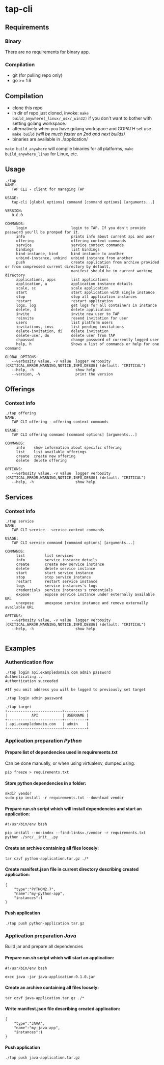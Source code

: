# tap-cli

## Requirements

### Binary
There are no requirements for binary app.

### Compilation
* git (for pulling repo only) 
* go >= 1.6

## Compilation
* clone this repo
* in dir of repo just cloned, invoke: `make build_anywhere(_linux/_osx/_win32)` if you don't want to bother with setting golang workspace.
* alternatively when you have golang workspace and GOPATH set use `make build` *(will be much faster on 2nd and next builds)*
* binaries are available in ./application/

`make build_anywhere` will compile binaries for all platforms, `make build_anywhere_linux` for Linux, etc.


## Usage
```
./tap
NAME:
   TAP CLI - client for managing TAP

USAGE:
   tap-cli [global options] command [command options] [arguments...]

VERSION:
   0.8.0

COMMANDS:
     login                    login to TAP. If you don't provide password you'll be promped for it.
     info                     prints info about current api and user
     offering                 offering context commands
     service                  service context commands
     bindings                 list bindings
     bind-instance, bind      bind instance to another
     unbind-instance, unbind  unbind instance from another
     push                     create application from archive provided or from compressed current directory by default,
                              manifest should be in current working directory
     applications, apps       list applications
     application, a           application instance details
     scale, sc                scale application
     start                    start application with single instance
     stop                     stop all application instances
     restart                  restart application
     logs, log                get logs for all containers in instance
     delete, d                delete application
     invite                   invite new user to TAP
     reinvite                 resend invitation for user
     users                    list platform users
     invitations, invs        list pending invitations
     delete-invitation, di    delete invitation
     delete-user, du          delete user from TAP
     chpasswd                 change password of currently logged user
     help, h                  Shows a list of commands or help for one command

GLOBAL OPTIONS:
   --verbosity value, -v value  logger verbosity [CRITICAL,ERROR,WARNING,NOTICE,INFO,DEBUG] (default: "CRITICAL")
   --help, -h                   show help
   --version, -V                print the version
```

## Offerings

### Context info
```
./tap offering
NAME:
   TAP CLI offering - offering context commands

USAGE:
   TAP CLI offering command [command options] [arguments...]

COMMANDS:
     info    show information about specific offering
     list    list available offerings
     create  create new offering
     delete  delete offering

OPTIONS:
   --verbosity value, -v value  logger verbosity [CRITICAL,ERROR,WARNING,NOTICE,INFO,DEBUG] (default: "CRITICAL")
   --help, -h                   show help

```

## Services

### Context info
```
./tap service
NAME:
   TAP CLI service - service context commands

USAGE:
   TAP CLI service command [command options] [arguments...]

COMMANDS:
     list         list services
     info         service instance details
     create       create new service instance
     delete       delete service instance
     start        start service instance
     stop         stop service instance
     restart      restart service instance
     logs         service instances's logs
     credentials  service instances's credentials
     expose       expose service instance under externally available URL
     unexpose     unexpose service instance and remove externally available URL

OPTIONS:
   --verbosity value, -v value  logger verbosity [CRITICAL,ERROR,WARNING,NOTICE,INFO,DEBUG] (default: "CRITICAL")
   --help, -h                   show help


```

## Examples

### Authentication flow
```
./tap login api.exampledomain.com admin password
Authenticating...
Authentication succeeded

#If you omit address you will be logged to previously set target

./tap login admin password

./tap target
+-------------------------+----------+
|           API           | USERNAME |
+-------------------------+----------+
| api.exampledomain.com   | admin    |
+-------------------------+----------+
```

### Application preparation *Python*

#### Prepare list of dependencies used in requirements.txt
Can be done manually, or when using virtualenv, dumped using:
```
pip freeze > requirements.txt
```
#### Store python dependencies in a folder:
```
mkdir vendor
sudo pip install -r requirements.txt --download vendor
```
#### Prepare run.sh script which will install dependencies and start an application:

```
#!/usr/bin/env bash

pip install --no-index --find-links=./vendor -r requirements.txt
python ./src/__init__.py
```

#### Create an archive containing all files loosely:
```
tar czvf python-application.tar.gz ./*
```
#### Create manifest.json file in current directory describing created application:

```
{
    "type":"PYTHON2.7",
    "name":"my-python-app",
    "instances":1
}

```
#### Push application 

```
./tap push python-application.tar.gz
```


### Application preparation *Java*

Build jar and prepare all dependencies 

#### Prepare run.sh script which will start an application:

```
#!/usr/bin/env bash

exec java -jar java-application-0.1.0.jar 
```

#### Create an archive containing all files loosely:
```
tar czvf java-application.tar.gz ./*
```


#### Write manifest.json file describing created application:
```
{
    "type":"JAVA",
    "name":"my-java-app",
    "instances":1
}

```


#### Push application 

```
./tap push java-application.tar.gz
```

